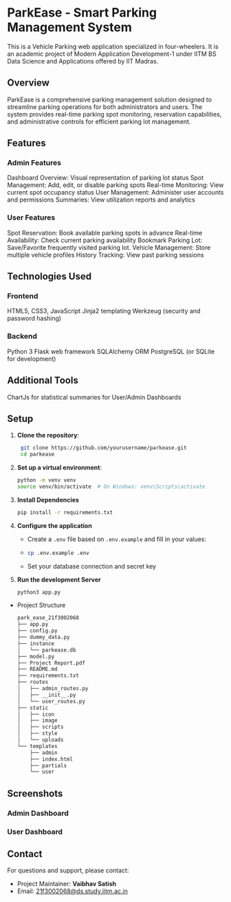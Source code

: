 # ParkEase - Smart Parking Management System
This is a Vehicle Parking web application specialized in four-wheelers. It is an academic project of Modern Application Development-1 under IITM BS Data Science and Applications offered by IIT Madras. 

## Overview
ParkEase is a comprehensive parking management solution designed to streamline parking operations for both administrators and users. The system provides real-time parking spot monitoring, reservation capabilities, and administrative controls for efficient parking lot management.

## Features
### Admin Features
Dashboard Overview: Visual representation of parking lot status
Spot Management: Add, edit, or disable parking spots
Real-time Monitoring: View current spot occupancy status
User Management: Administer user accounts and permissions
Summaries: View utilization reports and analytics

### User Features
Spot Reservation: Book available parking spots in advance
Real-time Availability: Check current parking availability
Bookmark Parking Lot: Save/Favorite frequently visited parking lot.
Vehicle Management: Store multiple vehicle profiles
History Tracking: View past parking sessions

## Technologies Used
### Frontend
HTML5, CSS3, JavaScript
Jinja2 templating
Werkzeug (security and password hashing)

### Backend
Python 3
Flask web framework
SQLAlchemy ORM
PostgreSQL (or SQLite for development)

## Additional Tools
ChartJs for statistical summaries for User/Admin Dashboards

## Setup
1. **Clone the repository**:  
   ```bash
    git clone https://github.com/yourusername/parkease.git
    cd parkease

2. **Set up a virtual environment**:
    ```bash
    python -m venv venv
    source venv/bin/activate  # On Windows: venv\Scripts\activate

3. **Install Dependencies**
   ```bash
   pip install -r requirements.txt

4. **Configure the application**
   - Create a `.env` file based on `.env.example` and fill in your values:
   - ```bash
     cp .env.example .env
   - Set your database connection and secret key

5. **Run the development Server**
   ```bash
   python3 app.py

- Project Structure
   ```bash
   park_ease_21f3002068
   ├── app.py
   ├── config.py
   ├── dummy_data.py
   ├── instance
   │   └── parkease.db
   ├── model.py
   ├── Project Report.pdf
   ├── README.md
   ├── requirements.txt
   ├── routes
   │   ├── admin_routes.py
   │   ├── __init__.py
   │   └── user_routes.py
   ├── static
   │   ├── icon
   │   ├── image
   │   ├── scripts
   │   ├── style
   │   └── uploads
   └── templates
       ├── admin
       ├── index.html
       ├── partials
       └── user


## Screenshots
### Admin Dashboard

### User Dashboard

## Contact
For questions and support, please contact:
- Project Maintainer: **Vaibhav Satish**
- Email: 21f3002068@ds.study.iitm.ac.in


